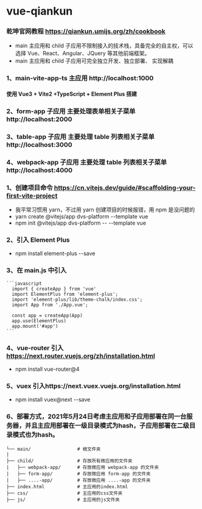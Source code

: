 # vue-qiankun

### 乾坤官网教程 https://qiankun.umijs.org/zh/cookbook

- main 主应用和 child 子应用不限制接入的技术栈，具备完全的自主权，可以选择 Vue、React、Angular、JQuery 等其他前端框架。
- main 主应用和 child 子应用可完全独立开发、独立部署、 实现解耦

### 1、main-vite-app-ts 主应用 http://localhost:1000

#### 使用 Vue3 + Vite2 +TypeScript + Element Plus 搭建

### 2、form-app 子应用 主要处理表单相关子菜单 http://localhost:2000

### 3、table-app 子应用 主要处理 table 列表相关子菜单 http://localhost:3000

### 4、webpack-app 子应用 主要处理 table 列表相关子菜单 http://localhost:4000

### 1、创建项目命令 https://cn.vitejs.dev/guide/#scaffolding-your-first-vite-project

- 我平常习惯用 yarn，不过用 yarn 创建项目的时候报错，用 npm 是没问题的
- yarn create @vitejs/app dvs-platform --template vue
- npm init @vitejs/app dvs-platform -- --template vue

### 2、引入 Element Plus

- npm install element-plus --save

### 3、在 main.js 中引入

    ```javascript
      import { createApp } from 'vue'
      import ElementPlus from 'element-plus';
      import 'element-plus/lib/theme-chalk/index.css';
      import App from './App.vue';

      const app = createApp(App)
      app.use(ElementPlus)
      app.mount('#app')
    ```

### 4、vue-router 引入 https://next.router.vuejs.org/zh/installation.html

- npm install vue-router@4

### 5、vuex 引入https://next.vuex.vuejs.org/installation.html

- npm install vuex@next --save

### 6、部署方式，2021年5月24日考虑主应用和子应用部署在同一台服务器，并且主应用部署在一级目录模式为hash，子应用部署在二级目录模式也为hash。

    └── main/                 # 根文件夹
    |
    ├── child/                # 存放所有微应用的文件夹
    |   ├── webpack-app/      # 存放微应用 webpack-app 的文件夹
    |   ├── form-app/         # 存放微应用 form-app 的文件夹
    |   ├── ....-app/         # 存放微应用 ....-app 的文件夹
    ├── index.html            # 主应用的index.html
    ├── css/                  # 主应用的css文件夹
    ├── js/                   # 主应用的js文件夹
